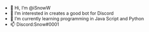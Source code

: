 - 👋 Hi, I’m @iSnowW
- 👀 I’m interested in creates a good bot for Discord
- 🌱 I’m currently learning programming in Java Script and Python
- 📫 Discord:Snοw#0001
<!---
iSnowW/iSnowW is a ✨ special ✨ repository because its `README.md` (this file) appears on your GitHub profile.
You can click the Preview link to take a look at your changes.
--->

